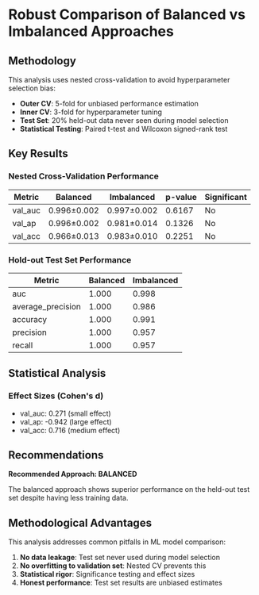 # Robust Comparison of Balanced vs Imbalanced Approaches

## Methodology

This analysis uses nested cross-validation to avoid hyperparameter selection bias:

- **Outer CV**: 5-fold for unbiased performance estimation
- **Inner CV**: 3-fold for hyperparameter tuning
- **Test Set**: 20% held-out data never seen during model selection
- **Statistical Testing**: Paired t-test and Wilcoxon signed-rank test

## Key Results

### Nested Cross-Validation Performance

| Metric | Balanced | Imbalanced | p-value | Significant |
|--------|----------|------------|---------|-------------|
| val_auc | 0.996±0.002 | 0.997±0.002 | 0.6167 | No |
| val_ap | 0.996±0.002 | 0.981±0.014 | 0.1326 | No |
| val_acc | 0.966±0.013 | 0.983±0.010 | 0.2251 | No |

### Hold-out Test Set Performance

| Metric | Balanced | Imbalanced |
|--------|----------|------------|
| auc | 1.000 | 0.998 |
| average_precision | 1.000 | 0.986 |
| accuracy | 1.000 | 0.991 |
| precision | 1.000 | 0.957 |
| recall | 1.000 | 0.957 |

## Statistical Analysis

### Effect Sizes (Cohen's d)

- val_auc: 0.271 (small effect)
- val_ap: -0.942 (large effect)
- val_acc: 0.716 (medium effect)

## Recommendations

**Recommended Approach: BALANCED**

The balanced approach shows superior performance on the held-out test set despite having less training data.

## Methodological Advantages

This analysis addresses common pitfalls in ML model comparison:

1. **No data leakage**: Test set never used during model selection
2. **No overfitting to validation set**: Nested CV prevents this
3. **Statistical rigor**: Significance testing and effect sizes
4. **Honest performance**: Test set results are unbiased estimates
